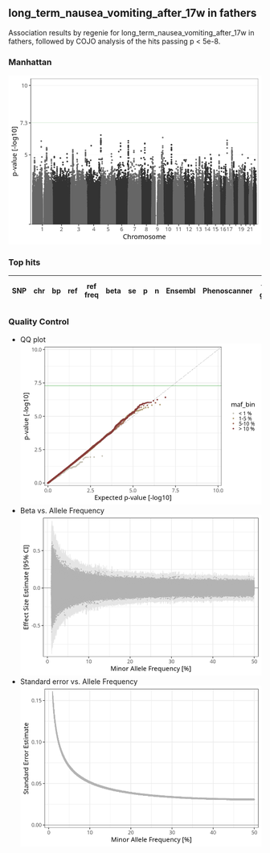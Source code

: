 ## long_term_nausea_vomiting_after_17w in fathers
Association results by regenie for long_term_nausea_vomiting_after_17w in fathers, followed by COJO analysis of the hits passing p < 5e-8.
### Manhattan
![](figures/pop_fathers_pheno_long_term_nausea_vomiting_after_17w_mh.png)
### Top hits
| SNP | chr | bp | ref | ref freq | beta | se | p | n | Ensembl | Phenoscanner | freq geno | b joint | b joint se | p joint | ld r |
| --- | --- | -- | --- | -------- | ---- | -- | - | - | ------- | ------------ | --------- | ------- | ---------- | ------- | ---- |
### Quality Control
- QQ plot
![](figures/pop_fathers_pheno_long_term_nausea_vomiting_after_17w_qq.png)
- Beta vs. Allele Frequency
![](figures/pop_fathers_pheno_long_term_nausea_vomiting_after_17w_beta_af.png)
- Standard error vs. Allele Frequency
![](figures/pop_fathers_pheno_long_term_nausea_vomiting_after_17w_se_af.png)
